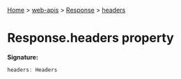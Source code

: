 [Home](./index) &gt; [web-apis](web-apis.md) &gt; [Response](web-apis.response.md) &gt; [headers](web-apis.response.headers.md)

# Response.headers property


**Signature:**
```javascript
headers: Headers
```
